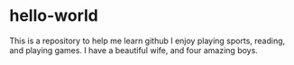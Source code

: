 # hello-world
This is a repository to help me learn github
I enjoy playing sports, reading, and playing games.
I have a beautiful wife, and four amazing boys.
